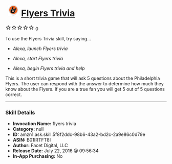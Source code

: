 # &nbsp;<img src="skill_icon" alt="Flyers Trivia icon" width="36"> [Flyers Trivia](http://alexa.amazon.com/#skills/amzn1.ask.skill.5f8f2ddc-98b6-43a2-bd2c-2a9e86c0d79e)
![0 stars](../../images/ic_star_border_black_18dp_1x.png)![0 stars](../../images/ic_star_border_black_18dp_1x.png)![0 stars](../../images/ic_star_border_black_18dp_1x.png)![0 stars](../../images/ic_star_border_black_18dp_1x.png)![0 stars](../../images/ic_star_border_black_18dp_1x.png) 0

To use the Flyers Trivia skill, try saying...

* *Alexa, launch Flyers trivia*

* *Alexa, start Flyers trivia*

* *Alexa, begin Flyers trivia and help*

This is a short trivia game that will ask 5 questions about the Philadelphia Flyers. The user can respond with the answer to determine how much they know about the Flyers. If you are a true fan you will get 5 out of 5 questions correct.

***

### Skill Details

* **Invocation Name:** flyers trivia
* **Category:** null
* **ID:** amzn1.ask.skill.5f8f2ddc-98b6-43a2-bd2c-2a9e86c0d79e
* **ASIN:** B01IRTFT8I
* **Author:** Facet Digital, LLC
* **Release Date:** July 22, 2016 @ 09:56:34
* **In-App Purchasing:** No
